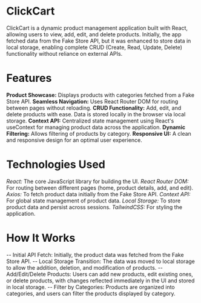 # ClickCart
ClickCart is a dynamic product management application built with React, allowing users to view, add, edit, and delete products. 
Initially, the app fetched data from the Fake Store API, but it was enhanced to store data in local storage, 
enabling complete CRUD (Create, Read, Update, Delete) functionality without reliance on external APIs.  


# Features
**Product Showcase:** Displays products with categories fetched from a Fake Store API.
**Seamless Navigation:** Uses React Router DOM for routing between pages without reloading.
**CRUD Functionality:** Add, edit, and delete products with ease. Data is stored locally in the browser via local storage.
**Context API:** Centralized state management using React's useContext for managing product data across the application.
**Dynamic Filtering:** Allows filtering of products by category.
**Responsive UI:** A clean and responsive design for an optimal user experience.  

# Technologies Used
*React:* The core JavaScript library for building the UI.
*React Router DOM:* For routing between different pages (home, product details, add, and edit).
*Axios:* To fetch product data initially from the Fake Store API.
*Context API:* For global state management of product data.
*Local Storage:* To store product data and persist across sessions.
*TailwindCSS:* For styling the application.  

# How It Works
-- Initial API Fetch: Initially, the product data was fetched from the Fake Store API.
-- Local Storage Transition: The data was moved to local storage to allow the addition, deletion, and modification of products.
-- Add/Edit/Delete Products: Users can add new products, edit existing ones, or delete products, with changes reflected immediately in the UI and stored in local storage.
-- Filter by Categories: Products are organized into categories, and users can filter the products displayed by category.
